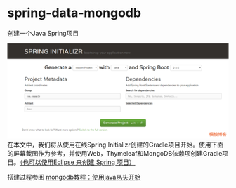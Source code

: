 # spring-data-mongodb
创建一个Java Spring项目

![image](https://github.com/FlammulinaBlog/spring-data-mongodb/blob/master/1539761893(1).jpg)
在本文中，我们将从使用在线Spring Initializr创建的Gradle项目开始。使用下面的屏幕截图作为参考，并使用Web，Thymeleaf和MongoDB依赖项创建Gradle项目。[（也可以使用Eclipse 来创建 Spring 项目）](http://www.flammulina.com/2017/11/18/eclipse%E4%B8%AD%E5%88%9B%E5%BB%BAspring-boot%E9%A1%B9%E7%9B%AE/)


搭建过程参阅
[mongodb教程：使用java从头开始](http://www.flammulina.com/2018/10/17/mongodb%E6%95%99%E7%A8%8B%EF%BC%9A%E4%BD%BF%E7%94%A8java%E4%BB%8E%E5%A4%B4%E5%BC%80%E5%A7%8B/)


